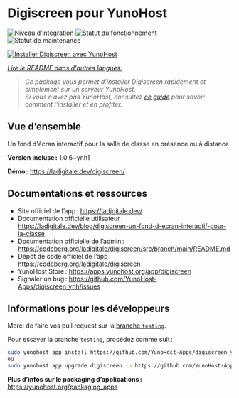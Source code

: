 <!--
Nota bene : ce README est automatiquement généré par <https://github.com/YunoHost/apps/tree/master/tools/readme_generator>
Il NE doit PAS être modifié à la main.
-->

# Digiscreen pour YunoHost

[![Niveau d’intégration](https://apps.yunohost.org/badge/integration/digiscreen)](https://ci-apps.yunohost.org/ci/apps/digiscreen/)
![Statut du fonctionnement](https://apps.yunohost.org/badge/state/digiscreen)
![Statut de maintenance](https://apps.yunohost.org/badge/maintained/digiscreen)

[![Installer Digiscreen avec YunoHost](https://install-app.yunohost.org/install-with-yunohost.svg)](https://install-app.yunohost.org/?app=digiscreen)

*[Lire le README dans d'autres langues.](./ALL_README.md)*

> *Ce package vous permet d’installer Digiscreen rapidement et simplement sur un serveur YunoHost.*  
> *Si vous n’avez pas YunoHost, consultez [ce guide](https://yunohost.org/install) pour savoir comment l’installer et en profiter.*

## Vue d’ensemble

Un fond d'écran interactif pour la salle de classe en présence ou à distance.


**Version incluse :** 1.0.6~ynh1

**Démo :** <https://ladigitale.dev/digiscreen/>
## Documentations et ressources

- Site officiel de l’app : <https://ladigitale.dev/>
- Documentation officielle utilisateur : <https://ladigitale.dev/blog/digiscreen-un-fond-d-ecran-interactif-pour-la-classe>
- Documentation officielle de l’admin : <https://codeberg.org/ladigitale/digiscreen/src/branch/main/README.md>
- Dépôt de code officiel de l’app : <https://codeberg.org/ladigitale/digiscreen>
- YunoHost Store : <https://apps.yunohost.org/app/digiscreen>
- Signaler un bug : <https://github.com/YunoHost-Apps/digiscreen_ynh/issues>

## Informations pour les développeurs

Merci de faire vos pull request sur la [branche `testing`](https://github.com/YunoHost-Apps/digiscreen_ynh/tree/testing).

Pour essayer la branche `testing`, procédez comme suit :

```bash
sudo yunohost app install https://github.com/YunoHost-Apps/digiscreen_ynh/tree/testing --debug
ou
sudo yunohost app upgrade digiscreen -u https://github.com/YunoHost-Apps/digiscreen_ynh/tree/testing --debug
```

**Plus d’infos sur le packaging d’applications :** <https://yunohost.org/packaging_apps>

